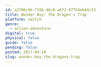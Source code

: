 ```yaml
---
id: a2f06c96-f35b-46c8-a6f2-97754eb44c33
title: Wonder Boy: The Dragon's Trap
platform: switch
genre:
  - action-adventure
digital: true
physical: false
guide: false
pending: false
posted: 2017-04-18
slug: wonder-boy-the-dragons-trap
---
```

